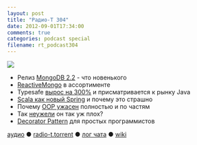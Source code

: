```yaml
---
layout: post
title: "Радио-Т 304"
date: 2012-09-01T17:34:00
comments: true
categories: podcast special
filename: rt_podcast304
---
```

![](https://radio-t.com/images/radio-t/rt304.jpg)

* Релиз [MongoDB 2.2](http://www.opennet.ru/opennews/art.shtml?num=34702) - что новенького
* [ReactiveMongo](https://github.com/zenexity/ReactiveMongo) в ассортименте
* Typesafe [вырос на 300%](http://www.forbes.com/sites/petercohan/2012/08/30/typesafes-300-growth-targets-6-billion-java-market/) и присматривается к рынку Java
* [Scala как новый Spring](http://www.theserverside.com/feature/Disruptive-forces-in-Java-Is-Scala-the-new-Spring-framework) и почему это страшно
* Почему [OOP ужасен](http://harmful.cat-v.org/software/OO_programming/why_oo_sucks) полностью и по частям
* Так [неужели](http://www.enrico-franchi.org/2012/08/does-object-oriented-programming-really.html) он так уж плох?
* [Decorator Pattern](http://zishanbilal.wordpress.com/2011/04/28/design-patterns-by-examples-decorator-pattern/) для простых программистов

[аудио](http://cdn.radio-t.com/rt_podcast304.mp3) ● [radio-t.torrent](http://cdn.radio-t.com/torrents/rt_podcast304.mp3.torrent) ● [лог чата](http://chat.radio-t.com/logs/radio-t-304.html) ● [wiki](http://wiki.radio-t.com/%D0%92%D1%8B%D0%BF%D1%83%D1%81%D0%BA_304)<audio src="http://cdn.radio-t.com/rt_podcast304.mp3" preload="none"></audio>
